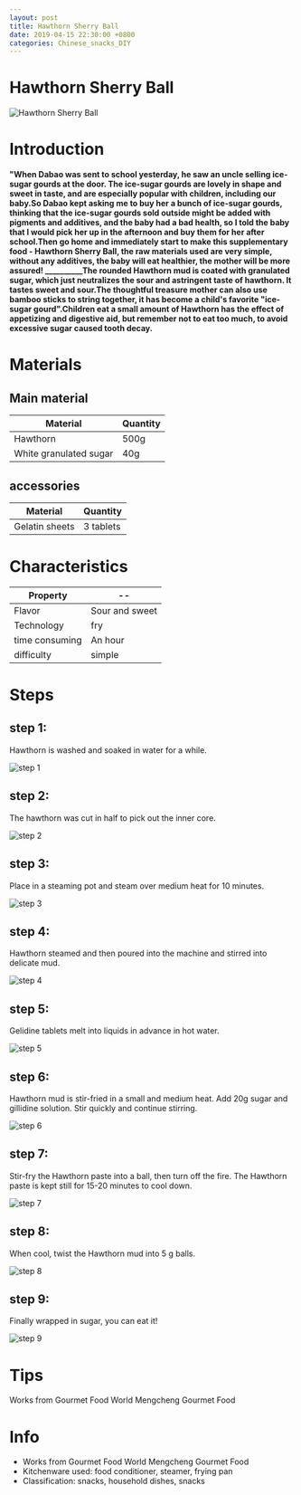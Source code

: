 ```yaml
---
layout: post
title: Hawthorn Sherry Ball
date: 2019-04-15 22:30:00 +0800
categories: Chinese_snacks_DIY
---
```


# Hawthorn Sherry Ball

![Hawthorn Sherry Ball]({{site.baseurl}}/img/445200/445200.jpg)

# Introduction

**"When Dabao was sent to school yesterday, he saw an uncle selling ice-sugar gourds at the door. The ice-sugar gourds are lovely in shape and sweet in taste, and are especially popular with children, including our baby.So Dabao kept asking me to buy her a bunch of ice-sugar gourds, thinking that the ice-sugar gourds sold outside might be added with pigments and additives, and the baby had a bad health, so I told the baby that I would pick her up in the afternoon and buy them for her after school.Then go home and immediately start to make this supplementary food - Hawthorn Sherry Ball, the raw materials used are very simple, without any additives, the baby will eat healthier, the mother will be more assured! __________The rounded Hawthorn mud is coated with granulated sugar, which just neutralizes the sour and astringent taste of hawthorn. It tastes sweet and sour.The thoughtful treasure mother can also use bamboo sticks to string together, it has become a child's favorite "ice-sugar gourd".Children eat a small amount of Hawthorn has the effect of appetizing and digestive aid, but remember not to eat too much, to avoid excessive sugar caused tooth decay.**

# Materials


## Main material

Material|Quantity
--|--
Hawthorn|500g
White granulated sugar|40g

## accessories

Material|Quantity
--|--
Gelatin sheets|3 tablets

# Characteristics

Property|--
--|--
Flavor|Sour and sweet
Technology|fry
time consuming|An hour
difficulty|simple

# Steps

## step 1:

Hawthorn is washed and soaked in water for a while.

![step 1]({{site.baseurl}}/img/445200/1.jpg)

## step 2:

The hawthorn was cut in half to pick out the inner core.

![step 2]({{site.baseurl}}/img/445200/2.jpg)

## step 3:

Place in a steaming pot and steam over medium heat for 10 minutes.

![step 3]({{site.baseurl}}/img/445200/3.jpg)

## step 4:

Hawthorn steamed and then poured into the machine and stirred into delicate mud.

![step 4]({{site.baseurl}}/img/445200/4.jpg)

## step 5:

Gelidine tablets melt into liquids in advance in hot water.

![step 5]({{site.baseurl}}/img/445200/5.jpg)

## step 6:

Hawthorn mud is stir-fried in a small and medium heat. Add 20g sugar and gillidine solution. Stir quickly and continue stirring.

![step 6]({{site.baseurl}}/img/445200/6.jpg)

## step 7:

Stir-fry the Hawthorn paste into a ball, then turn off the fire. The Hawthorn paste is kept still for 15-20 minutes to cool down.

![step 7]({{site.baseurl}}/img/445200/7.jpg)

## step 8:

When cool, twist the Hawthorn mud into 5 g balls.

![step 8]({{site.baseurl}}/img/445200/8.jpg)

## step 9:

Finally wrapped in sugar, you can eat it!

![step 9]({{site.baseurl}}/img/445200/9.jpg)

# Tips

Works from Gourmet Food World Mengcheng Gourmet Food

# Info

- Works from Gourmet Food World Mengcheng Gourmet Food
- Kitchenware used: food conditioner, steamer, frying pan
- Classification: snacks, household dishes, snacks